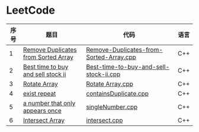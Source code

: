 # LeetCode

|序号|题目|代码|语言|
|----|----|----|----|
|1| [Remove Duplicates from Sorted Array](https://leetcode-cn.com/problems/remove-duplicates-from-sorted-array/description/)|[Remove-Duplicates-from-Sorted-Array.cpp](https://github.com/ice-tong/LeetCode/blob/master/Array/Remove%20Duplicates%20from%20Sorted%20Array.cpp)|C++|
|2|[Best time to buy and sell stock ii](https://leetcode-cn.com/explore/interview/card/top-interview-questions-easy/1/array/22/)|[Best-time-to-buy-and-sell-stock-ii.cpp](https://github.com/ice-tong/LeetCode/blob/master/Array/Best-time-to-buy-and-sell-stock-ii.cpp)|C++|
|3|[Rotate Array](https://leetcode-cn.com/explore/interview/card/top-interview-questions-easy/1/array/23/)|[Rotate Array.cpp](https://github.com/ice-tong/LeetCode/blob/master/Array/Rotate%20Array.cpp)|C++|
|4|[exist repeat](https://leetcode-cn.com/explore/interview/card/top-interview-questions-easy/1/array/24/)|[containsDuplicate.cpp](https://github.com/ice-tong/LeetCode/blob/master/Array/containsDuplicate.cpp)|C++|
|5|[a number that only appears once](https://leetcode-cn.com/explore/interview/card/top-interview-questions-easy/1/array/25/)|[singleNumber.cpp](https://github.com/ice-tong/LeetCode/blob/master/Array/singleNumber.cpp)|C++|
|6|[Intersect Array](https://leetcode-cn.com/explore/interview/card/top-interview-questions-easy/1/array/26/)|[intersect.cpp](https://github.com/ice-tong/LeetCode/blob/master/Array/intersect.cpp)|C++|
